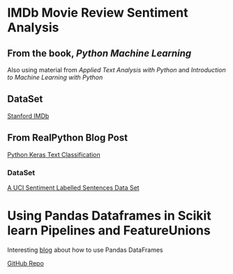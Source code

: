 # IMDb Movie Review Sentiment Analysis

## From the book, *Python Machine Learning*

Also using material from *Applied Text Analysis with Python* and *Introduction to Machine Learning with Python*


## DataSet

[Stanford IMDb](http://ai.stanford.edu/~amaas/data/sentiment/)



## From RealPython Blog Post

[Python Keras Text Classification](https://realpython.com/python-keras-text-classification/)

### DataSet

[A UCI Sentiment Labelled Sentences Data Set](https://archive.ics.uci.edu/ml/datasets/Sentiment+Labelled+Sentences)


# Using Pandas Dataframes in Scikit learn Pipelines and FeatureUnions

Interesting [blog](https://zablo.net/blog/post/pandas-dataframe-in-scikit-learn-feature-union) about how to use Pandas DataFrames 

[GitHub Repo](https://github.com/marrrcin/pandas-feature-union)




